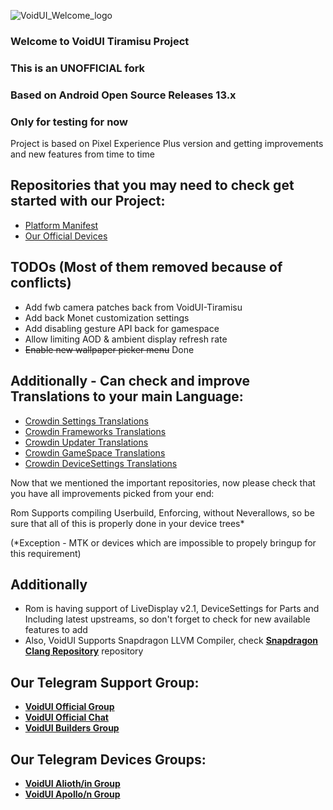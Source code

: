 ![VoidUI_Welcome_logo](https://github.com/VoidUI-Tiramisu/.github/assets/34755141/f931e6a7-1370-417a-b8e8-8d2a8ab0c347)

### Welcome to VoidUI Tiramisu Project
### This is an UNOFFICIAL fork
### Based on Android Open Source Releases 13.x
### Only for testing for now

Project is based on Pixel Experience Plus version and getting improvements and new features from time to time

## Repositories that you may need to check get started with our Project:
- [Platform Manifest](https://github.com/VoidUI-T-Unofficial/manifest)
- [Our Official Devices](https://github.com/VoidUI-Devices)

## TODOs (Most of them removed because of conflicts)

- Add fwb camera patches back from VoidUI-Tiramisu
- Add back Monet customization settings
- Add disabling gesture API back for gamespace
- Allow limiting AOD & ambient display refresh rate
- ~~Enable new wallpaper picker menu~~ Done

## Additionally - Can check and improve Translations to your main Language:
- [Crowdin Settings Translations](https://crwd.in/voidui-tiramisu)
- [Crowdin Frameworks Translations](https://crwd.in/voidui-tiramisu-frameworks)
- [Crowdin Updater Translations](https://crwd.in/voidui-tiramisu-updater/)
- [Crowdin GameSpace Translations](https://crwd.in/voidui-tiramisu-gamespace/)
- [Crowdin DeviceSettings Translations](https://crwd.in/VoidUI-DeviceSettings/)

Now that we mentioned the important repositories, now please check that you have all improvements picked from your end:

Rom Supports compiling Userbuild, Enforcing, without Neverallows, so be sure that all of this is properly done in your device trees*

(*Exception - MTK or devices which are impossible to propely bringup for this requirement)

## Additionally 
- Rom is having support of LiveDisplay v2.1, DeviceSettings for Parts and Including latest upstreams, so don't forget to check for new available features to add
- Also, VoidUI Supports Snapdragon LLVM Compiler, check [**Snapdragon Clang Repository**](https://gitlab.com/VoidUI/snapdragon-clang) repository

## Our Telegram Support Group:
- [**VoidUI Official Group**](https://t.me/VoidUI)
- [**VoidUI Official Chat**](https://t.me/VoidUI_Official)
- [**VoidUI Builders Group**](https://t.me/VoidUI_builders_help)

## Our Telegram Devices Groups:
- [**VoidUI Alioth/in Group**](https://t.me/VoidUI_Updates)
- [**VoidUI Apollo/n Group**](https://t.me/VoidUI_Apollo)
